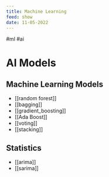 ```yaml
---
title: Machine Learning
feed: show
date: 11-05-2022
---
```


#ml #ai
# AI Models

## Machine Learning Models
- [[random forest]]
- [[bagging]]
- [[gradient_boosting]]
- [[Ada Boost]]
- [[voting]]
- [[stacking]]

## Statistics
- [[arima]]
- [[sarima]]

